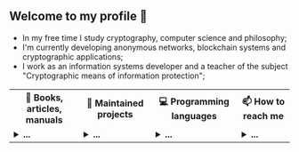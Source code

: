 ## Welcome to my profile 👋

* In my free time I study cryptography, computer science and philosophy;<br/>
* I'm currently developing anonymous networks, blockchain systems and cryptographic applications;<br/>
* I work as an information systems developer and a teacher of the subject "Cryptographic means of information protection";<br/>

<table>
<tr>
  <th>💬 <b>Books, articles, manuals</b></th>
  <th>🌱 <b>Maintained projects</b></th>
  <th>💻 <b>Programming languages</b></th>
  <th>📫 <b>How to reach me</b></th>
 </tr>
 <tr>

  <td>
   <details>
   <summary> <b>...</b></summary>
   
   ##### Articles
   
   * [Theory of the structure of hidden systems](https://github.com/number571/go-peer/blob/master/docs/theory_of_the_structure_of_hidden_systems.pdf);
   * [Monolithic cryptographic protocol](https://github.com/number571/go-peer/blob/master/docs/monolithic_cryptographic_protocol.pdf);
   * [Abstract anonymous networks](https://github.com/number571/go-peer/blob/master/docs/abstract_anonymous_networks.pdf);
   * [Decentralized key exchange protocol](https://github.com/number571/go-peer/blob/master/docs/decentralized_key_exchange_protocol.pdf);
   * [The Hidden Lake anonymous network](https://github.com/number571/hidden-lake/blob/master/docs/hidden_lake_anonymous_network.pdf);

   ##### Books
   
   * [General theory of anonymous communications](https://github.com/number571/go-peer/blob/master/docs/general_theory_of_anonymous_communications.pdf);
   * [Cryptography with Python](https://github.com/number571/Python/blob/master/Cryptography/Book/crypto_python.pdf);
   * [Cryptography and Golang](https://github.com/number571/Go/blob/master/Cryptography/crypto_go.pdf);
   * [The Haskell programming language](https://github.com/number571/Haskell/blob/master/Book/lazy_haskell.pdf);

   ##### Manuals
   
   * [Blockchain node programming](https://github.com/number571/blockchain/blob/master/_example/blockchain.pdf);
   * [CLI and GUI for blockchain node](https://github.com/number571/blockchain/blob/master/_example/interface.pdf);
   
   </details>
  </td>
   
  <td>
   <details>
   <summary> <b>...</b></summary></br>

   * [`hidden-lake`](https://github.com/number571/hidden-lake)
     <a target="_blank" href="https://github.com/number571/hidden-lake">
         <img src="https://github-readme-stats.vercel.app/api/pin/?username=number571&repo=hidden-lake&hide_border=true&bg_color=00000000&title_color=949494&text_color=949494&icon_color=949494">
     </a>
   * [`go-peer`](https://github.com/number571/go-peer)
     <a target="_blank" href="https://github.com/number571/go-peer">
         <img src="https://github-readme-stats.vercel.app/api/pin/?username=number571&repo=go-peer&hide_border=true&bg_color=00000000&title_color=949494&text_color=949494&icon_color=949494">
     </a>
   * [`cvm`](https://github.com/number571/cvm)
     <a target="_blank" href="https://github.com/number571/cvm">
         <img src="https://github-readme-stats.vercel.app/api/pin/?username=number571&repo=cvm&hide_border=true&bg_color=00000000&title_color=949494&text_color=949494&icon_color=949494">
     </a>
   * [`allang`](https://github.com/number571/allang)
     <a target="_blank" href="https://github.com/number571/allang">
         <img src="https://github-readme-stats.vercel.app/api/pin/?username=number571&repo=allang&hide_border=true&bg_color=00000000&title_color=949494&text_color=949494&icon_color=949494">
     </a>

   </details>
  </td>

  <td>
   <details>
   <summary> <b>...</b></summary></br>

   <samp><strong>Main Languages</strong></samp><br>
   <p align="center">
     <samp>
       <a href="https://github.com/topics/go" target="_blank">Go</a> &#9670;
       <a href="https://github.com/topics/c">C</a> &#9670;
       <a href="https://github.com/topics/asm" target="_blank">Asm</a>
     </samp>
   </p>
 
   <br>
 
   <p>
     <samp>
       <strong>Statistics</strong><br>
       <img src="https://github-readme-stats.vercel.app/api/top-langs/?username=number571&exclude_repo=instalarch-legacy,Miqueas.github.io&hide=html,css,c%23,meson,dockerfile,shell,nsis,pug&layout=compact&hide_border=true&bg_color=00000000&title_color=949494&text_color=949494">
     </samp>
   </p>
 
   </details>
  </td>
  
  <td>
   <details>
   <summary> <b>...</b></summary></br>
  
   <samp><strong>Contacts</strong></samp><br>
     
   * <a href="https://t.me/number571" target="_blank">Telegram</a>
   * <a href="https://vk.com/number571" target="_blank">Vkontakte</a>
   * <a href="https://habr.com/ru/users/Number571" target="_blank">Habr</a>
   * <a href="https://www.youtube.com/@CryptoFunIT" target="_blank">Youtube</a>
   * <a href="number571.key" target="_blank">Hidden Lake</a>
  
   </details>
  </td>
  
 </tr> 
</table>
